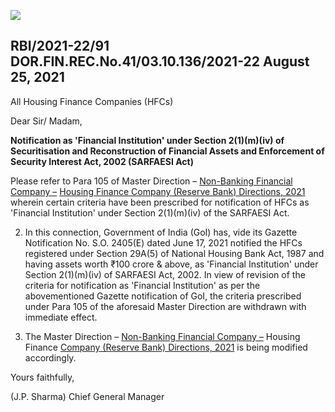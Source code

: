 ![](_page_0_Picture_0.jpeg)

## **RBI/2021-22/91 DOR.FIN.REC.No.41/03.10.136/2021-22 August 25, 2021**

All Housing Finance Companies (HFCs)

Dear Sir/ Madam,

**Notification as 'Financial Institution' under Section 2(1)(m)(iv) of Securitisation and Reconstruction of Financial Assets and Enforcement of Security Interest Act, 2002 (SARFAESI Act)**

Please refer to Para 105 of Master Direction – [Non-Banking Financial Company –](https://rbi.org.in/Scripts/BS_ViewMasDirections.aspx?id=12030) [Housing Finance Company \(Reserve Bank\) Directions, 2021](https://rbi.org.in/Scripts/BS_ViewMasDirections.aspx?id=12030) wherein certain criteria have been prescribed for notification of HFCs as 'Financial Institution' under Section 2(1)(m)(iv) of the SARFAESI Act.

2. In this connection, Government of India (GoI) has, vide its Gazette Notification No. S.O. 2405(E) dated June 17, 2021 notified the HFCs registered under Section 29A(5) of National Housing Bank Act, 1987 and having assets worth ₹100 crore & above, as 'Financial Institution' under Section 2(1)(m)(iv) of SARFAESI Act, 2002. In view of revision of the criteria for notification as 'Financial Institution' as per the abovementioned Gazette notification of GoI, the criteria prescribed under Para 105 of the aforesaid Master Direction are withdrawn with immediate effect.

3. The Master Direction – [Non-Banking Financial Company –](https://rbi.org.in/Scripts/BS_ViewMasDirections.aspx?id=12030) Housing Finance [Company \(Reserve Bank\) Directions, 2021](https://rbi.org.in/Scripts/BS_ViewMasDirections.aspx?id=12030) is being modified accordingly.

Yours faithfully,

(J.P. Sharma) Chief General Manager